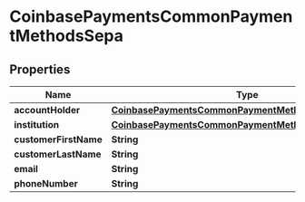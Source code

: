 
# CoinbasePaymentsCommonPaymentMethodsSepa

## Properties
Name | Type | Description | Notes
------------ | ------------- | ------------- | -------------
**accountHolder** | [**CoinbasePaymentsCommonPaymentMethodsSepaAccount**](CoinbasePaymentsCommonPaymentMethodsSepaAccount.md) |  |  [optional]
**institution** | [**CoinbasePaymentsCommonPaymentMethodsSepaInstitution**](CoinbasePaymentsCommonPaymentMethodsSepaInstitution.md) |  |  [optional]
**customerFirstName** | **String** |  |  [optional]
**customerLastName** | **String** |  |  [optional]
**email** | **String** |  |  [optional]
**phoneNumber** | **String** |  |  [optional]



